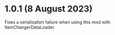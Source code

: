 # 1.0.1 (8 August 2023)

Fixes a serialization failure when using this mod with ItemChangerDataLoader.